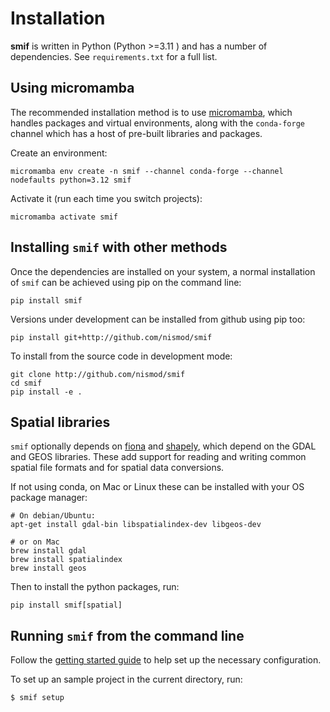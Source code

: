 # Installation

**smif** is written in Python (Python >=3.11 ) and has a number of dependencies.
See `requirements.txt` for a full list.

## Using micromamba

The recommended installation method is to use
[micromamba](https://mamba.readthedocs.io/en/latest/installation/micromamba-installation.html),
which handles packages and virtual environments, along with the
`conda-forge` channel which has a host of
pre-built libraries and packages.

Create an environment:

    micromamba env create -n smif --channel conda-forge --channel nodefaults python=3.12 smif

Activate it (run each time you switch projects):

    micromamba activate smif

## Installing `smif` with other methods

Once the dependencies are installed on your system, a normal
installation of `smif` can be achieved
using pip on the command line:

    pip install smif

Versions under development can be installed from github using pip too:

    pip install git+http://github.com/nismod/smif

To install from the source code in development mode:

    git clone http://github.com/nismod/smif
    cd smif
    pip install -e .

## Spatial libraries

`smif` optionally depends on [fiona](https://github.com/Toblerity/Fiona)
and [shapely](https://github.com/Toblerity/Shapely), which depend on the
GDAL and GEOS libraries. These add support for reading and writing
common spatial file formats and for spatial data conversions.

If not using conda, on Mac or Linux these can be installed with your OS
package manager:

    # On debian/Ubuntu:
    apt-get install gdal-bin libspatialindex-dev libgeos-dev

    # or on Mac
    brew install gdal
    brew install spatialindex
    brew install geos

Then to install the python packages, run:

    pip install smif[spatial]

## Running `smif` from the command line

Follow the [getting started
guide](http://smif.readthedocs.io/en/latest/getting_started.html) to
help set up the necessary configuration.

To set up an sample project in the current directory, run:

    $ smif setup

